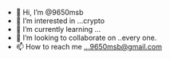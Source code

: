 - 👋 Hi, I’m @9650msb
- 👀 I’m interested in ...crypto
- 🌱 I’m currently learning ...
- 💞️ I’m looking to collaborate on ..every one.
- 📫 How to reach me ...9650msb@gmail.com

